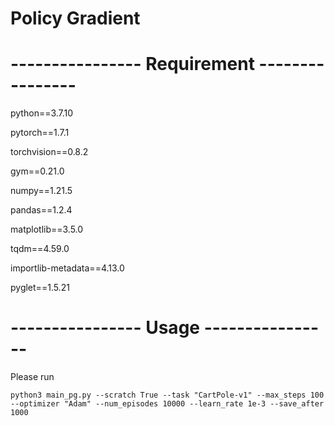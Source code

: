 # Policy Gradient 


# ---------------- Requirement ----------------

python==3.7.10

pytorch==1.7.1

torchvision==0.8.2

gym==0.21.0

numpy==1.21.5

pandas==1.2.4

matplotlib==3.5.0

tqdm==4.59.0

importlib-metadata==4.13.0

pyglet==1.5.21

# ---------------- Usage ----------------
Please run
```
python3 main_pg.py --scratch True --task "CartPole-v1" --max_steps 100 --optimizer "Adam" --num_episodes 10000 --learn_rate 1e-3 --save_after 1000
```



